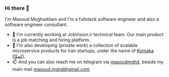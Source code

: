 ### Hi there 👋
I'm Masoud Moghaddam and I'm a fullstack software engineer and also a software engineer consultant.

- 🔭 I'm currently working at JobVision.ir technical team. Our main product is a job matching and hiring platform.
- 👯 I'm also developing (private work) a collection of scalable microservice products for Iran startups, under the name of <a href="https://github.com/KomakaIO">Komaka (کمکا)</a>.
- 📫 And you can also reach me on telegram via <a href=https://t.me/masoudmghd>masoudmghd</a>, beside my main mail masoud.mghd@gmail.com

<!--
**masoudmghd/masoudmghd** is a ✨ _special_ ✨ repository because its `README.md` (this file) appears on your GitHub profile.

Here are some ideas to get you started:

- 🔭 I’m currently working on ...
- 🌱 I’m currently learning ...
- 👯 I’m looking to collaborate on ...
- 🤔 I’m looking for help with ...
- 💬 Ask me about ...
- 📫 How to reach me: ...
- 😄 Pronouns: ...
- ⚡ Fun fact: ...
-->
